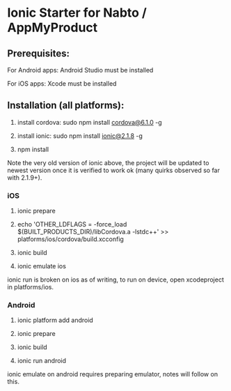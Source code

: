 # Ionic Starter for Nabto / AppMyProduct

## Prerequisites:

For Android apps: Android Studio must be installed

For iOS apps: Xcode must be installed

## Installation (all platforms):

1. install cordova: sudo npm install cordova@6.1.0 -g

2. install ionic: sudo npm install ionic@2.1.8 -g

3. npm install

Note the very old version of ionic above, the project will be updated to newest version once it is verified to work ok (many quirks observed so far with 2.1.9+).

### iOS

1. ionic prepare

2. echo 'OTHER_LDFLAGS = -force_load $(BUILT_PRODUCTS_DIR)/libCordova.a -lstdc++' >> platforms/ios/cordova/build.xcconfig

3. ionic build

4. ionic emulate ios 

ionic run is broken on ios as of writing, to run on device, open xcodeproject in platforms/ios.

### Android

1. ionic platform add android

2. ionic prepare

3. ionic build

4. ionic run android

ionic emulate on android requires preparing emulator, notes will follow on this.

